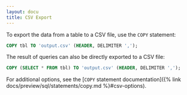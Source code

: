 ```yaml
---
layout: docu
title: CSV Export
---
```


To export the data from a table to a CSV file, use the `COPY` statement:

```sql
COPY tbl TO 'output.csv' (HEADER, DELIMITER ',');
```

The result of queries can also be directly exported to a CSV file:

```sql
COPY (SELECT * FROM tbl) TO 'output.csv' (HEADER, DELIMITER ',');
```

For additional options, see the [`COPY` statement documentation]({% link docs/preview/sql/statements/copy.md %}#csv-options).
